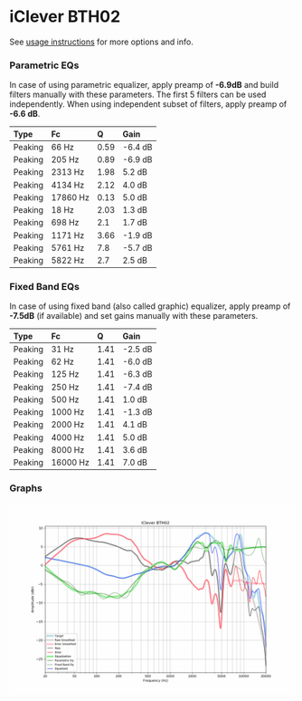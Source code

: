 # iClever BTH02
See [usage instructions](https://github.com/jaakkopasanen/AutoEq#usage) for more options and info.

### Parametric EQs
In case of using parametric equalizer, apply preamp of **-6.9dB** and build filters manually
with these parameters. The first 5 filters can be used independently.
When using independent subset of filters, apply preamp of **-6.6 dB**.

| Type    | Fc       |    Q | Gain    |
|:--------|:---------|:-----|:--------|
| Peaking | 66 Hz    | 0.59 | -6.4 dB |
| Peaking | 205 Hz   | 0.89 | -6.9 dB |
| Peaking | 2313 Hz  | 1.98 | 5.2 dB  |
| Peaking | 4134 Hz  | 2.12 | 4.0 dB  |
| Peaking | 17860 Hz | 0.13 | 5.0 dB  |
| Peaking | 18 Hz    | 2.03 | 1.3 dB  |
| Peaking | 698 Hz   | 2.1  | 1.7 dB  |
| Peaking | 1171 Hz  | 3.66 | -1.9 dB |
| Peaking | 5761 Hz  | 7.8  | -5.7 dB |
| Peaking | 5822 Hz  | 2.7  | 2.5 dB  |

### Fixed Band EQs
In case of using fixed band (also called graphic) equalizer, apply preamp of **-7.5dB**
(if available) and set gains manually with these parameters.

| Type    | Fc       |    Q | Gain    |
|:--------|:---------|:-----|:--------|
| Peaking | 31 Hz    | 1.41 | -2.5 dB |
| Peaking | 62 Hz    | 1.41 | -6.0 dB |
| Peaking | 125 Hz   | 1.41 | -6.3 dB |
| Peaking | 250 Hz   | 1.41 | -7.4 dB |
| Peaking | 500 Hz   | 1.41 | 1.0 dB  |
| Peaking | 1000 Hz  | 1.41 | -1.3 dB |
| Peaking | 2000 Hz  | 1.41 | 4.1 dB  |
| Peaking | 4000 Hz  | 1.41 | 5.0 dB  |
| Peaking | 8000 Hz  | 1.41 | 3.6 dB  |
| Peaking | 16000 Hz | 1.41 | 7.0 dB  |

### Graphs
![](./iClever%20BTH02.png)